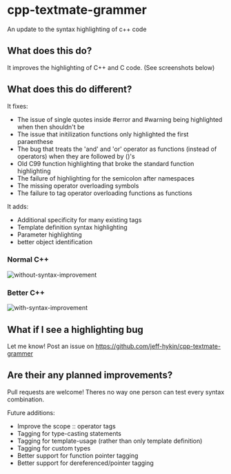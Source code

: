 # cpp-textmate-grammer
An update to the syntax highlighting of c++ code

## What does this do?
It improves the highlighting of C++ and C code. (See screenshots below)

## What does this do different?
It fixes:
- The issue of single quotes inside #error and #warning being highlighted when then shouldn't be 
- The issue that initilization functions only highlighted the first paraenthese 
- The bug that treats the 'and' and 'or' operator as functions (instead of operators) when they are followed by ()'s
- Old C99 function highlighting that broke the standard function highlighting
- The failure of highlighting for the semicolon after namespaces
- The missing operator overloading symbols
- The failure to tag operator overloading functions as functions

It adds:
- Additional specificity for many existing tags
- Template definition syntax highlighting
- Parameter highlighting
- better object identification

### Normal C++
![without-syntax-improvement](https://user-images.githubusercontent.com/17692058/52240797-8d75ef80-2897-11e9-97b6-f94af43d9fb7.png)
### Better C++
![with-syntax-improvement](https://user-images.githubusercontent.com/17692058/52240803-8fd84980-2897-11e9-987c-9c71c19d52fa.png)

## What if I see a highlighting bug
Let me know! Post an issue on https://github.com/jeff-hykin/cpp-textmate-grammer

## Are their any planned improvements?
Pull requests are welcome! Theres no way one person can test every syntax combination.

Future additions:
- Improve the scope :: operator tags
- Tagging for type-casting statements
- Tagging for template-usage (rather than only template definition)
- Tagging for custom types
- Better support for function pointer tagging
- Better support for dereferenced/pointer tagging

